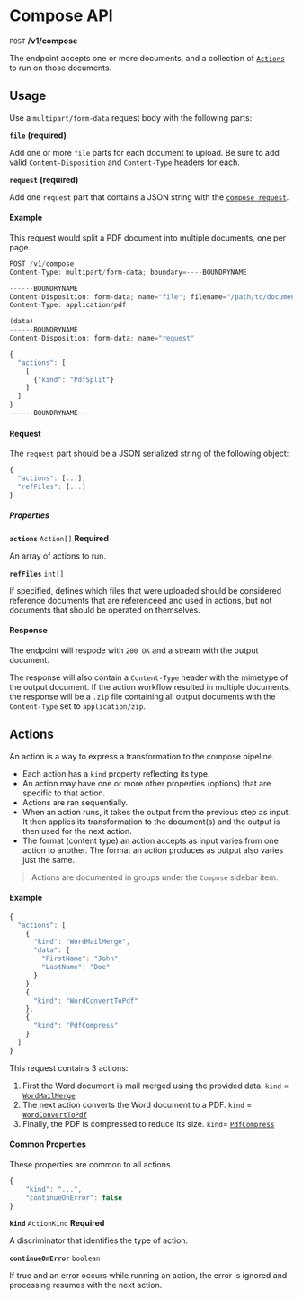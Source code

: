 # Compose API

`POST` **/v1/compose**

The endpoint accepts one or more documents, and a collection of [`Actions`](#actions) to run on those documents.

## Usage


Use a `multipart/form-data` request body with the following parts:

**`file`** **(required)**

Add one or more `file` parts for each document to upload. 
Be sure to add valid `Content-Disposition` and `Content-Type` headers for each.

**`request`** **(required)**

Add one `request` part that contains a JSON string with the [`compose request`](#request).


#### Example

This request would split a PDF document into multiple documents, one per page. 

```js
POST /v1/compose
Content-Type: multipart/form-data; boundary=----BOUNDRYNAME

------BOUNDRYNAME
Content-Disposition: form-data; name="file"; filename="/path/to/document.pdf"
Content-Type: application/pdf

(data)
------BOUNDRYNAME
Content-Disposition: form-data; name="request"

{
  "actions": [
    [
      {"kind": "PdfSplit"}
    ]
  ]
}
------BOUNDRYNAME--
```

#### Request

The `request` part should be a JSON serialized string of the following object:

```js
{
  "actions": [...],
  "refFiles": [...]
}
```

##### Properties

**`actions`** `Action[]` **Required**

An array of actions to run.

**`refFiles`** `int[]`

If specified, defines which files that were uploaded should be considered reference documents that are referenceed and used in actions, but not documents that should be operated on themselves.

#### Response

The endpoint will respode with `200 OK` and a stream with the output document.

The response will also contain a `Content-Type` header with the mimetype of the output document. If the action workflow resulted in multiple documents, the response will be a `.zip` file containing all output documents with the `Content-Type` set to `application/zip`.

## Actions

An action is a way to express a transformation to the compose pipeline.

- Each action has a `kind` property reflecting its type.
- An action may have one or more other properties (options) that are specific to that action.
- Actions are ran sequentially.
- When an action runs, it takes the output from the previous step as input. It then applies its transformation to the document(s) and the output is then used for the next action.
- The format (content type) an action accepts as input varies from one action to another. The format an action produces as output also varies just the same.

> Actions are documented in groups under the `Compose` sidebar item.

#### Example

```js
{
  "actions": [
    {
      "kind": "WordMailMerge",
      "data": {
        "FirstName": "John",
        "LastName": "Doe"
      }
    },
    {
      "kind": "WordConvertToPdf"
    },
    {
      "kind": "PdfCompress"
    }
  ]
}
```

This request contains 3 actions:

1. First the Word document is mail merged using the provided data. `kind` = [`WordMailMerge`](/compose/word/MailMergeWordAction.md)
2. The next action converts the Word document to a PDF. `kind` = [`WordConvertToPdf`](/compose/word/ConvertToPdfWordAction.md)
3. Finally, the PDF is compressed to reduce its size. `kind`= [`PdfCompress`](/compose/pdf/CompressPdfAction.md)


#### Common Properties

These properties are common to all actions.

```js
{
    "kind": "...",
    "continueOnError": false
}
```

**`kind`** `ActionKind` **Required**

A discriminator that identifies the type of action.

**`continueOnError`** `boolean`

If true and an error occurs while running an action, the error is ignored and processing resumes with the next action.
